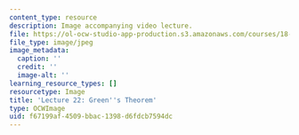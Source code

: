 ```yaml
---
content_type: resource
description: Image accompanying video lecture.
file: https://ol-ocw-studio-app-production.s3.amazonaws.com/courses/18-02-multivariable-calculus-fall-2007/f67199af4509bbac1398d6fdcb7594dc_22.jpg
file_type: image/jpeg
image_metadata:
  caption: ''
  credit: ''
  image-alt: ''
learning_resource_types: []
resourcetype: Image
title: 'Lecture 22: Green''s Theorem'
type: OCWImage
uid: f67199af-4509-bbac-1398-d6fdcb7594dc
---
```

